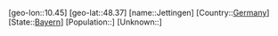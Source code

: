 ﻿---
location: [48.37,10.45]
type: City
tags:
- geo/City


SpocWebEntityId: 31198
isDeleted: false
confidential: public

---
[geo-lon::10.45]
[geo-lat::48.37]
[name::Jettingen]
[Country::[Germany](geo/Continent/Europe/Germany.md)]
[State::[Bayern](geo/Continent/Europe/Germany/Bayern.md)]
[Population::]
[Unknown::]

